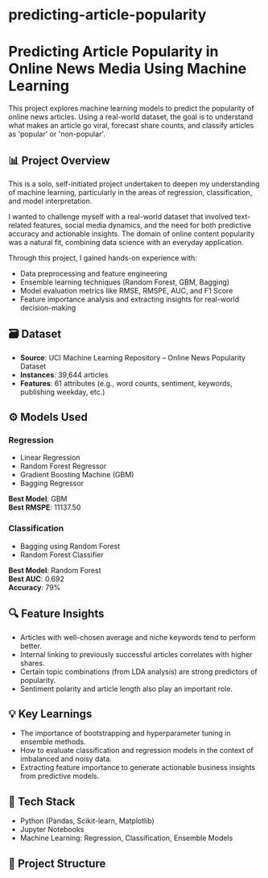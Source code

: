 # predicting-article-popularity
# Predicting Article Popularity in Online News Media Using Machine Learning

This project explores machine learning models to predict the popularity of online news articles. Using a real-world dataset, the goal is to understand what makes an article go viral, forecast share counts, and classify articles as 'popular' or 'non-popular'.

## 📊 Project Overview

This is a solo, self-initiated project undertaken to deepen my understanding of machine learning, particularly in the areas of regression, classification, and model interpretation.

I wanted to challenge myself with a real-world dataset that involved text-related features, social media dynamics, and the need for both predictive accuracy and actionable insights. The domain of online content popularity was a natural fit, combining data science with an everyday application.

Through this project, I gained hands-on experience with:
- Data preprocessing and feature engineering
- Ensemble learning techniques (Random Forest, GBM, Bagging)
- Model evaluation metrics like RMSE, RMSPE, AUC, and F1 Score
- Feature importance analysis and extracting insights for real-world decision-making

## 🗃️ Dataset

- **Source**: UCI Machine Learning Repository – Online News Popularity Dataset
- **Instances**: 39,644 articles
- **Features**: 61 attributes (e.g., word counts, sentiment, keywords, publishing weekday, etc.)

## ⚙️ Models Used

### Regression
- Linear Regression
- Random Forest Regressor
- Gradient Boosting Machine (GBM)
- Bagging Regressor

**Best Model**: GBM  
**Best RMSPE**: 11137.50

### Classification
- Bagging using Random Forest
- Random Forest Classifier

**Best Model**: Random Forest  
**Best AUC**: 0.692  
**Accuracy**: 79%

## 🔍 Feature Insights

- Articles with well-chosen average and niche keywords tend to perform better.
- Internal linking to previously successful articles correlates with higher shares.
- Certain topic combinations (from LDA analysis) are strong predictors of popularity.
- Sentiment polarity and article length also play an important role.

## 💡 Key Learnings

- The importance of bootstrapping and hyperparameter tuning in ensemble methods.
- How to evaluate classification and regression models in the context of imbalanced and noisy data.
- Extracting feature importance to generate actionable business insights from predictive models.

## 🔧 Tech Stack

- Python (Pandas, Scikit-learn, Matplotlib)
- Jupyter Notebooks
- Machine Learning: Regression, Classification, Ensemble Models

## 📁 Project Structure

